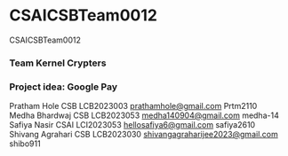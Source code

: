 # CSAICSBTeam0012
CSAICSBTeam0012

### Team Kernel Crypters
### Project idea: Google Pay

Pratham Hole CSB LCB2023003 prathamhole@gmail.com Prtm2110<br>
Medha Bhardwaj CSB LCB2023053 medha140904@gmail.com medha-14<br>
Safiya Nasir CSAI LCI2023053 hellosafiya6@gmail.com safiya2610<br>
Shivang Agrahari CSB LCB2023030 shivangagraharijee2023@gmail.com shibo911<br>


